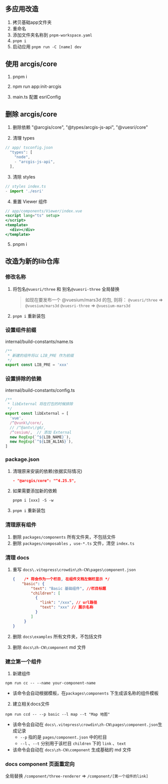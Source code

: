 ## 多应用改造

1. 拷贝基础app文件夹
2. 重命名
3. 添加文件夹名称到 `pnpm-workspace.yaml`
4. `pnpm i`
5. 启动应用 `pnpm run -C [name] dev`

## 使用 arcgis/core
1. pnpm i
2. npm run app:init-arcgis

3. main.ts 配置 esriConfig 

## 删除 arcgis/core

1. 删除依赖 "@arcgis/core", "@types/arcgis-js-api", "@vuesri/core"

2. 清理 types 
```ts
// app/ tsconfig.json
  "types": [
    "node",
    - "arcgis-js-api",
  ],
```

3. 清除 styles
```ts 
// styles index.ts
- import './esri'
```

4. 重置 Viewer 组件
```jsx
// app/components/Viewer/index.vue
<script lang="ts" setup>
</script>
<template>
  <div></div>
</template>
```

5. pnpm i

## 改造为新的lib仓库

### 修改名称

1. 将包名`@vuesri/three` 和 别名`@vuesri-three` 全局替换
   > 如现在要发布一个 @vuesium/mars3d 的包, 则将： 
   > `@vuesri/three` => `@vuesium/mars3d`
   > `@vuesri-three` => `@vuesium-mars3d`
   
2. `pnpm i` 重新装包



### 设置组件前缀

internal/build-constants/name.ts

```ts
/**
 * 新建的组件将以 LIB_PRE 作为前缀
 */ 
export const LIB_PRE = 'xxx'
```



### 设置排除的依赖

internal/build-constants/config.ts

```ts
/**
 * libExternal 将在打包的时候排除
 */
export const libExternal = [
  'vue',
  /^@vunk\/core/,
  // /^@antv\/g6/,
  /^cesium/,  // 添加 External
  new RegExp(`^${LIB_NAME}`),
  new RegExp(`^${LIB_ALIAS}`),
]
```



### package.json 



1. 清理原来安装的依赖(依据实际情况)
  
   ```json
   - "@arcgis/core": "^4.25.5", 
   ```

2. 如果需要添加新的依赖

   ```shell
   pnpm i [xxx] -S -w
   ```

3. `pnpm i`  重新装包



### 清理原有组件

1. 删除 `packages/components` 所有文件夹，不包括文件
2. 删除 `packages/composables` ，`use-*.ts` 文件，清空 `index.ts`



### 清理 docs 

1. 重写 `docs\.vitepress\crowdin\zh-CN\pages\component.json` 

   ```json
   {	/* 将会作为一个栏目, 在组件文档左侧栏显示 */
       "basic": {
           "text": "Basic 基础组件", //栏目标题
           "children": [ 
             {
               "link": "/xxx", // url路径
               "text": "xxx" // 展示名称
             }
           ]
        }
   }
   ```

2.  删除 `docs\examples` 所有文件夹，不包括文件

3.  删除 `docs\zh-CN\component`  md 文件



### 建立第一个组件

1. 新建组件

  ```shell
  npm run cc -- --name your-component-name
  ```

  + 该命令会自动根据模板，在`packages\components`  下生成该名称的组件模板

2. 建立相关docs文件

  ```shell
  npm run ccd -- --p basic --l map --t "Map 地图"
  ```

  + 该命令会自动在 `docs\.vitepress\crowdin\zh-CN\pages\component.json`生成记录
    + `--p` 指的是 `pages/component.json` 中的栏目
    + `--l`  、`--t` 分别用于该栏目 `children`  下的 `link` 、`text`
  + 该命令会自动在 `docs\zh-CN\component` 生成基础的 md 文件



### docs component 页面重定向

全局替换 `/component/three-renderer` => `/component/[第一个组件的link]`




